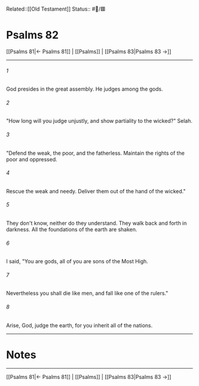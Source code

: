 Related::[[Old Testament]]
Status:: #📖/🟥
# Psalms 82

[[Psalms 81|← Psalms 81]] | [[Psalms]] | [[Psalms 83|Psalms 83 →]]
***



###### 1 
God presides in the great assembly. He judges among the gods. 

###### 2 
"How long will you judge unjustly, and show partiality to the wicked?" Selah. 

###### 3 
"Defend the weak, the poor, and the fatherless. Maintain the rights of the poor and oppressed. 

###### 4 
Rescue the weak and needy. Deliver them out of the hand of the wicked." 

###### 5 
They don't know, neither do they understand. They walk back and forth in darkness. All the foundations of the earth are shaken. 

###### 6 
I said, "You are gods, all of you are sons of the Most High. 

###### 7 
Nevertheless you shall die like men, and fall like one of the rulers." 

###### 8 
Arise, God, judge the earth, for you inherit all of the nations.

---
# Notes


***
[[Psalms 81|← Psalms 81]] | [[Psalms]] | [[Psalms 83|Psalms 83 →]]
